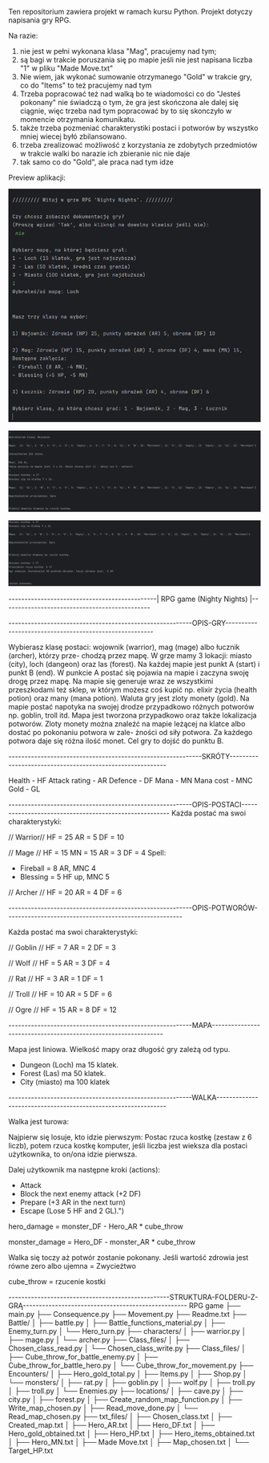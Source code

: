 Ten repositorium zawiera projekt w ramach kursu Python. Projekt dotyczy napisania gry RPG.

Na razie:
1) nie jest w pełni wykonana klasa "Mag", pracujemy nad tym;
2) są bagi w trakcie poruszania się po mapie jeśli nie jest napisana liczba "1" w pliku "Made Move.txt"
3) Nie wiem, jak wykonać sumowanie otrzymanego "Gold" w trakcie gry, co do "Items" to też pracujemy nad tym
4) Trzeba popracować też nad walką bo te wiadomości co do "Jesteś pokonany" nie świadczą o tym, że gra jest skończona ale dalej się ciągnie, więc trzeba nad tym popracować by to się skonczyło
w momencie otrzymania komunikatu.
5) także trzeba pozmeniać charakterystiki postaci i potworów by wszystko mniej wiecej byłó zbilansowano.
6) trzeba zrealizować możliwość z korzystania ze zdobytych przedmiotów w trakcie walki bo narazie ich zbieranie nic nie daje
7) tak samo co do "Gold", ale praca nad tym idze 


Preview aplikacji:

![Zrzut ekranu aplikacji_1](1_RPG.png)

![Zrzut ekranu aplikacji_1](2_RPG.png)

![Zrzut ekranu aplikacji_1](3_RPG.png)


----------------------------------------------| RPG game (Nighty Nights) |----------------------------------------------

---------------------------------------------------------OPIS-GRY-------------------------------------------------------

Wybierasz klasę postaci: wojownik (warrior), mag (mage) albo łucznik (archer), którzy prze-
chodzą przez mapę. W grze mamy 3 lokacji: miasto (city), loch (dangeon) oraz las (forest). 
Na każdej mapie jest punkt A (start) i punkt B (end). W punkcie A postać się pojawia na mapie 
i zaczyna swoję drogę przez mapę.
   Na mapie się generuje wraz ze wszystkimi przeszkodami też sklep, w którym możesz coś kupić 
np. elixir życia (health potion) oraz many (mana potion). Waluta gry jest zloty monety (gold).
Na mapie postać napotyka na swojej drodze przypadkowo różnych potworów np. goblin, troll itd.
Mapa jest tworzona przypadkowo oraz także lokalizacja potworów.
Zloty monety można znaleźć na mapie leżącej na klatce albo dostać po pokonaniu potwora w zale-
żności od siły potwora. Za każdego potwora daje się różna ilość monet.
Cel gry to dojść do punktu B.

------------------------------------------------------------SKRÓTY----------------------------------------------------------

Health - HF
Attack rating - AR
Defence - DF
Mana - MN
Mana cost - MNC
Gold - GL

---------------------------------------------------------OPIS-POSTACI-------------------------------------------------------
Każda postać ma swoi charakterystyki:

// Warrior//
HF = 25
AR = 5
DF = 10

// Mage //
HF = 15
MN = 15
AR = 3
DF = 4
Spell:
- Fireball = 8 AR, MNC 4
- Blessing = 5 HF up, MNC 5

// Archer //
HF = 20
AR = 4
DF = 6

---------------------------------------------------------OPIS-POTWORÓW-------------------------------------------------------

Każda postać ma swoi charakterystyki:

// Goblin //
HF = 7
AR = 2
DF = 3

// Wolf //
HF = 5
AR = 3
DF = 4

// Rat //
HF = 3
AR = 1
DF = 1

// Troll //
HF = 10
AR = 5
DF = 6

// Ogre //
HF = 15
AR = 8
DF = 12

---------------------------------------------------------MAPA---------------------------------------------------------------

Mapa jest liniowa. Wielkość mapy oraz długość gry zależą od typu.
- Dungeon (Loch) ma 15 klatek.
- Forest (Las) ma 50 klatek.
- City (miasto) ma 100 klatek

---------------------------------------------------------WALKA--------------------------------------------------------------

Walka jest turowa:

Najpierw się losuje, kto idzie pierwszym:
Postac rzuca kostkę (zestaw z 6 liczb), potem rzuca kostkę komputer, jeśli liczba jest wieksza dla postaci użytkownika, 
to on/ona idzie pierwsza. 

Dalej użytkownik ma następne kroki (actions):
- Attack
- Block the next enemy attack (+2 DF)
- Prepare (+3 AR in the next turn)
- Escape (Lose 5 HF and 2 GL).")

hero_damage = monster_DF - Hero_AR * cube_throw

monster_damage = Hero_DF - monster_AR * cube_throw

Walka się toczy aż potwór zostanie pokonany.
Jeśli wartość zdrowia jest równe zero albo ujemna = Zwycieżtwo


cube_throw = rzucenie kostki

--------------------------------------------------STRUKTURA-FOLDERU-Z-GRĄ---------------------------------------------------
RPG game
├── main.py
├── Consequence.py
├── Movement.py
├── Readme.txt
├── Battle/
│   ├── battle.py
│   ├── Battle_functions_material.py
│   ├── Enemy_turn.py
│   └── Hero_turn.py
├── characters/
│   ├── warrior.py
│   ├── mage.py
│   └── archer.py
├── Class_files/
│   ├── Chosen_class_read.py
│   └── Chosen_class_write.py
├── Class_files/
│   ├── Cube_throw_for_battle_enemy.py
│   ├── Cube_throw_for_battle_hero.py
│   └── Cube_throw_for_movement.py
├── Encounters/
│   ├── Hero_gold_total.py
│   ├── Items.py
│   ├── Shop.py
│   └── monsters/
│   	├── rat.py
│   	├── goblin.py
│   	├── wolf.py
│   	├── troll.py
│   	├── troll.py
│   	└── Enemies.py
├── locations/
│   ├── cave.py
│   ├── city.py
│   ├── forest.py
│   ├── Create_random_map_function.py
│   ├── Write_map_chosen.py
│   ├── Read_move_done.py
│   └── Read_map_chosen.py
├── txt_files/
│   ├── Chosen_class.txt
│   ├── Created_map.txt
│   ├── Hero_AR.txt
│   ├── Hero_DF.txt
│   ├── Hero_gold_obtained.txt
│   ├── Hero_HP.txt
│   ├── Hero_items_obtained.txt
│   ├── Hero_MN.txt
│   ├── Made Move.txt
│   ├── Map_chosen.txt
│   └── Target_HP.txt


